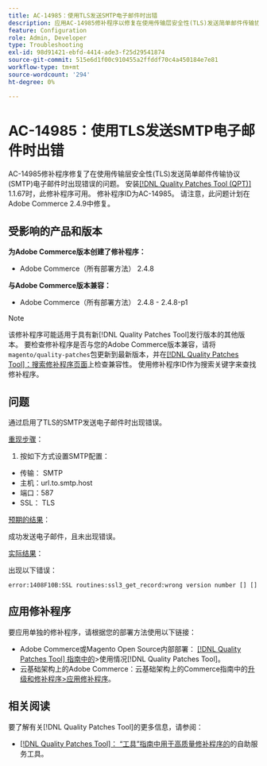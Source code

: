 ```yaml
---
title: AC-14985：使用TLS发送SMTP电子邮件时出错
description: 应用AC-14985修补程序以修复在使用传输层安全性(TLS)发送简单邮件传输协议(SMTP)电子邮件时出现错误的Adobe Commerce问题。
feature: Configuration
role: Admin, Developer
type: Troubleshooting
exl-id: 98d91421-ebfd-4414-ade3-f25d29541874
source-git-commit: 515e6d1f00c910455a2ffddf70c4a450184e7e81
workflow-type: tm+mt
source-wordcount: '294'
ht-degree: 0%

---
```


# AC-14985：使用TLS发送SMTP电子邮件时出错

AC-14985修补程序修复了在使用传输层安全性(TLS)发送简单邮件传输协议(SMTP)电子邮件时出现错误的问题。 安装[[!DNL Quality Patches Tool (QPT)]](/help/tools/quality-patches-tool/quality-patches-tool-to-self-serve-quality-patches.md) 1.1.67时，此修补程序可用。 修补程序ID为AC-14985。 请注意，此问题计划在Adobe Commerce 2.4.9中修复。

## 受影响的产品和版本

**为Adobe Commerce版本创建了修补程序：**

* Adobe Commerce（所有部署方法） 2.4.8

**与Adobe Commerce版本兼容：**

* Adobe Commerce（所有部署方法） 2.4.8 - 2.4.8-p1

>[!NOTE]
>
>该修补程序可能适用于具有新[!DNL Quality Patches Tool]发行版本的其他版本。 要检查修补程序是否与您的Adobe Commerce版本兼容，请将`magento/quality-patches`包更新到最新版本，并在[[!DNL Quality Patches Tool]：搜索修补程序页面](https://experienceleague.adobe.com/tools/commerce-quality-patches/index.html)上检查兼容性。 使用修补程序ID作为搜索关键字来查找修补程序。

## 问题

通过启用了TLS的SMTP发送电子邮件时出现错误。

<u>重现步骤</u>：

1. 按如下方式设置SMTP配置：
* 传输： SMTP
* 主机：url.to.smtp.host
* 端口：587
* SSL： TLS

<u>预期的结果</u>：

成功发送电子邮件，且未出现错误。

<u>实际结果</u>：

出现以下错误：

```
error:1408F10B:SSL routines:ssl3_get_record:wrong version number [] []
```

## 应用修补程序

要应用单独的修补程序，请根据您的部署方法使用以下链接：

* Adobe Commerce或Magento Open Source内部部署： [[!DNL Quality Patches Tool] 指南中的](/help/tools/quality-patches-tool/usage.md)>使用情况[!DNL Quality Patches Tool]。
* 云基础架构上的Adobe Commerce：云基础架构上的Commerce指南中的[升级和修补程序>应用修补程序](https://experienceleague.adobe.com/docs/commerce-cloud-service/user-guide/develop/upgrade/apply-patches.html)。

## 相关阅读

要了解有关[!DNL Quality Patches Tool]的更多信息，请参阅：

* [[!DNL Quality Patches Tool]： “工具”指南中用于高质量修补程序的](/help/tools/quality-patches-tool/quality-patches-tool-to-self-serve-quality-patches.md)的自助服务工具。
